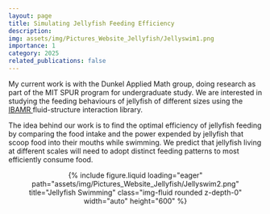 ```yaml
---
layout: page
title: Simulating Jellyfish Feeding Efficiency
description:
img: assets/img/Pictures_Website_Jellyfish/Jellyswim1.png
importance: 1
category: 2025
related_publications: false
---
```


My current work is with the Dunkel Applied Math group, doing research as part of the MIT SPUR program for undergraduate study. We are interested in studying the feeding behaviours of jellyfish of different sizes using the <a href="https://ibamr.github.io/"> IBAMR </a> fluid-structure interaction library. 

<p> The idea behind our work is to find the optimal efficiency of jellyfish feeding by comparing the food intake and the power expended by jellyfish that scoop food into their mouths while swimming. We predict that jellyfish living at different scales will need to adopt distinct feeding patterns to most efficiently consume food. 

<div style="text-align: center;">
  {% include figure.liquid loading="eager" path="assets/img/Pictures_Website_Jellyfish/Jellyswim2.png" title="Jellyfish Swimming" class="img-fluid rounded z-depth-0" width="auto" height="600" %}
</div>

